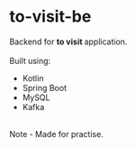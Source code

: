 # to-visit-be
Backend for <b> to visit </b> application. <br/><br/>
Built using:
* Kotlin
* Spring Boot
* MySQL
* Kafka </br>
<br />
Note - Made for practise. </br>
